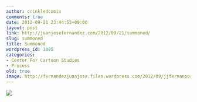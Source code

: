 ```yaml
---
author: crinkledcomix
comments: true
date: 2012-09-21 23:44:52+00:00
layout: post
link: http://juanjosefernandez.com/2012/09/21/summoned/
slug: summoned
title: Summoned
wordpress_id: 1085
categories:
- Center For Cartoon Studies
- Process
old: true
image: http://fernandezjuanjose.files.wordpress.com/2012/09/jjfernanportrait-copy-gradient.png
---
```


[![](http://fernandezjuanjose.files.wordpress.com/2012/09/jjfernanportrait-copy-gradient.png)](http://fernandezjuanjose.files.wordpress.com/2012/09/jjfernanportrait-copy-gradient.png)
